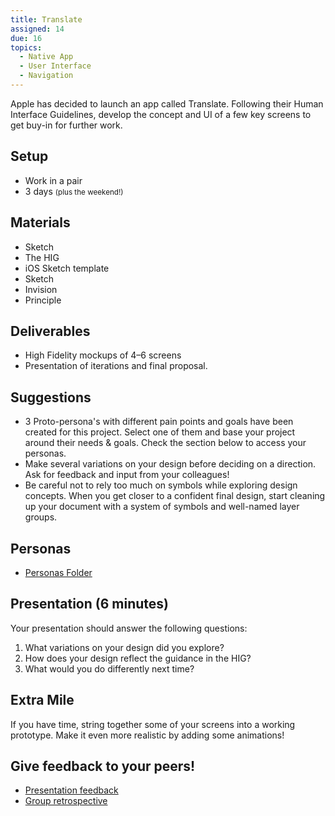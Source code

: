 ```yaml
---
title: Translate
assigned: 14
due: 16
topics:
  - Native App
  - User Interface
  - Navigation
---
```


Apple has decided to launch an app called Translate. Following their Human Interface Guidelines, develop the concept and UI of a few key screens to get buy-in for further work.

## Setup

- Work in a pair
- 3 days <small>(plus the weekend!)</small>

## Materials

- Sketch
- The HIG
- iOS Sketch template
- Sketch
- Invision
- Principle

## Deliverables

- High Fidelity mockups of 4–6 screens
- Presentation of iterations and final proposal.

## Suggestions

- 3 Proto-persona's with different pain points and goals have been created for this project. Select one of them and base your project around their needs & goals. Check the section below to access your personas.
- Make several variations on your design before deciding on a direction. Ask for feedback and input from your colleagues!
- Be careful not to rely too much on symbols while exploring design concepts. When you get closer to a confident final design, start cleaning up your document with a system of symbols and well-named layer groups.

## Personas
- [Personas Folder](https://drive.google.com/drive/u/0/folders/1EOUHRyb67E2QaOhPo93Op0_huT8oRiDy)

## Presentation (6 minutes)

Your presentation should answer the following questions:

1. What variations on your design did you explore?
2. How does your design reflect the guidance in the HIG?
3. What would you do differently next time?

## Extra Mile

If you have time, string together some of your screens into a working prototype. Make it even more realistic by adding some animations!


Give feedback to your peers!
---------------------------

- [Presentation feedback](https://drive.google.com/drive/folders/1osXE9wGA66v-hgVIRmEPSXyIyDWbf8Gi)
- [Group retrospective](https://drive.google.com/drive/folders/1QsM0w7gAPTm8StCJUyxrlvUCTglD4P8O)
